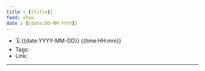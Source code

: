 ```yaml
---
title : {{title}}
feed: show
date : {{date:DD-MM-YYYY}}
---
```

- 🗓 {{date:YYYY-MM-DD}} {{time:HH:mm}}
- Tags:
- Link: 
___

